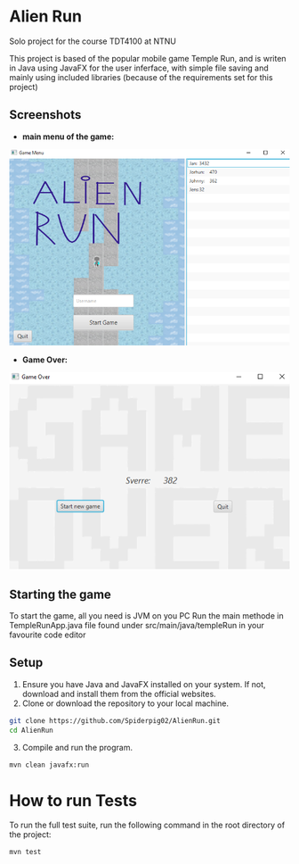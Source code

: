 # Alien Run

Solo project for the course TDT4100 at NTNU

This project is based of the popular mobile game Temple Run, and is writen in Java using JavaFX for the user inferface, with simple file saving and mainly using included libraries (because of the requirements set for this project)

## Screenshots
* **main menu of the game:**
  
![Alt text](image.png)

* **Game Over:**

![Alt text](image-1.png)

## Starting the game

To start the game, all you need is JVM on you PC
Run the main methode in TempleRunApp.java file found under src/main/java/templeRun in your favourite code editor 

## Setup
1. Ensure you have Java and JavaFX installed on your system. If not, download and install them from the official websites.
2. Clone or download the repository to your local machine.
```bash
git clone https://github.com/Spiderpig02/AlienRun.git
cd AlienRun
```
3. Compile and run the program.
```bash
mvn clean javafx:run
```




# How to run Tests
To run the full test suite, run the following command in the root directory of the project:
```bash
mvn test
```